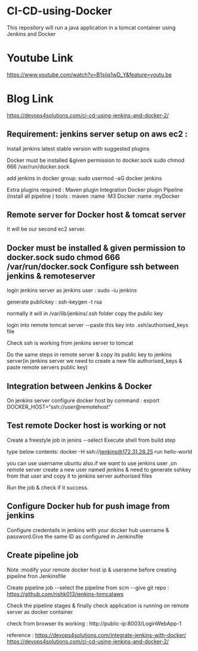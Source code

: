 # CI-CD-using-Docker
This repository will run a java application in a tomcat container using  Jenkins and Docker


# Youtube Link

https://www.youtube.com/watch?v=B1sjiq1wD_Y&feature=youtu.be

# Blog Link
https://devops4solutions.com/ci-cd-using-jenkins-and-docker-2/


Requirement:
jenkins server setup on aws ec2 :
---------------------------------
Install jenkins latest stable version with suggested plugins 

Docker must be installed &given permission to docker.sock  sudo chmod 666  /var/run/docker.sock

add jenkins in docker group: sudo usermod -aG docker jenkins 

Extra plugins required :
Maven plugin Integration
Docker plugin
Pipeline (install all pipeline )
tools :
maven :name :M3
Docker :name :myDocker

Remote server for Docker host & tomcat server
---------------------------------------------
It will be our second ec2 server.

Docker must be installed & given permission to docker.sock  sudo chmod 666  /var/run/docker.sock
Configure ssh between jenkins & remoteserver
--------------------------------------------
login jenkins server as jenkins user : sudo -iu jenkins

generate publickey : ssh-keygen -t rsa

normally it will in /var/lib/jenkins/.ssh folder
copy the public key

login into remote tomcat server --paste this key into .ssh/authorised_keys file

Check ssh is working from jenkins server to tomcat

Do the same steps in remote server & copy its public key to jenkins server(in jenkins server we need to create a new file authorised_keys & paste remote servers public key)

Integration between Jenkins & Docker
-------------------------------------

On jenkins server configure docker host by command : export DOCKER_HOST=“ssh://user@remotehost”

Test remote Docker host is working or not
-----------------------------------------

Create a freestyle job in jenins --select Execute shell from build step

type below contents: docker -H ssh://jenkins@172.31.28.25 run hello-world

you can use username ubuntu also.if we want to use jenkins user ,on remote server create a new user named jenkins & need to generate sshkey from that user and copy it to jenkins server authorised files

Run the job & check if it success.

Configure Docker hub for push image from jenkins
---------------------------------------------------

Configure credentails in jenkins with your docker hub username & password.Give the same ID as configured in Jenkinsfile 

Create pipeline job
--------------------
Note :modify your remote docker host ip & useranme before creating pipeline fron Jenkinsfile

Create pipeline job --select the pipeline from scm --give git repo : https://github.com/rjshk013/jenkins-tomcataws

Check the pipeline stages & finally check application is running on remote server as docker container

check from browser its working : http://public-ip:8003/LoginWebApp-1

reference : https://devops4solutions.com/integrate-jenkins-with-docker/
https://devops4solutions.com/ci-cd-using-jenkins-and-docker-2/



